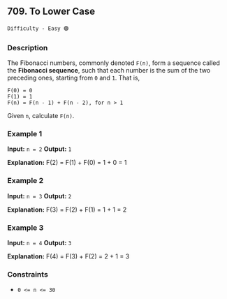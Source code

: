 ## 709. To Lower Case

`Difficulty - Easy 🟢`

### Description

The Fibonacci numbers, commonly denoted `F(n)`, form a sequence called the **Fibonacci sequence**, such that each number is the sum of the two preceding ones, starting from `0` and `1`. That is,

```
F(0) = 0  
F(1) = 1  
F(n) = F(n - 1) + F(n - 2), for n > 1
```

Given `n`, calculate `F(n)`.

### Example 1

**Input:**
`n = 2`
**Output:**
`1`

**Explanation:**
F(2) = F(1) + F(0) = 1 + 0 = 1

### Example 2

**Input:**
`n = 3`
**Output:**
`2`

**Explanation:**
F(3) = F(2) + F(1) = 1 + 1 = 2

### Example 3

**Input:**
`n = 4`
**Output:**
`3`

**Explanation:**
F(4) = F(3) + F(2) = 2 + 1 = 3

### Constraints

* `0 <= n <= 30`
